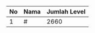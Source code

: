 | No | Nama            | Jumlah Level |
|----|-----------------|--------------|
| 1  | #    |    2660        |
